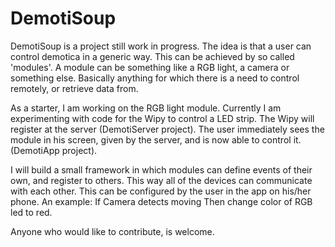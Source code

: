 # DemotiSoup

DemotiSoup is a project still work in progress. The idea is that a user can control demotica in a generic way. 
This can be achieved by so called 'modules'. A module can be something like a RGB light, a camera or something else. 
Basically anything for which there is a need to control remotely, or retrieve data from.

As a starter, I am working on the RGB light module. Currently I am experimenting with code for the Wipy to control a LED strip.
The Wipy will register at the server (DemotiServer project). The user immediately sees the module in his screen, given by the server, and is now able to control it.(DemotiApp project).


I will build a small framework in which modules can define events of their own, and register to others. This way all of the devices can communicate with each other. This can be configured by the user in the app on his/her phone. An example: If Camera detects moving Then change color of RGB led to red.

Anyone who would like to contribute, is welcome.
